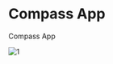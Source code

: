 # Compass App

Compass App

![1](https://github.com/BilalSevinc16/Compass_App/assets/146417248/1a473ded-2054-402f-af03-e55e0a9756a2)
